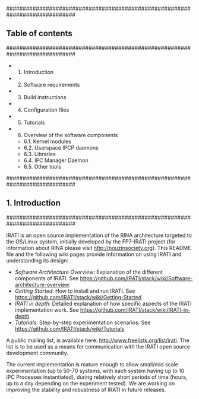 #############################################################################
## Table of contents                                                        #
#############################################################################

* 1. Introduction
* 2. Software requirements
* 3. Build instructions
* 4. Configuration files
* 5. Tutorials
* 6. Overview of the software components
    * 6.1. Kernel modules
    * 6.2. Userspace IPCP daemons
    * 6.3. Libraries
    * 6.4. IPC Manager Daemon
    * 6.5. Other tools

#############################################################################
## 1. Introduction                                                          #
#############################################################################

IRATI is an open source implementation of the RINA architecture targeted to the OS/Linux 
system, initially developed by the FP7-IRATI project (for information about RINA please 
visit http://pouzinsociety.org).  This README file and the following 
wiki pages provide information on using IRATI and understanding its design:

* *Software Architecture Overview*: Explanation of the different components of IRATI.
See https://github.com/IRATI/stack/wiki/Software-architecture-overview.
* *Getting Started*: How to install and run IRATI. See https://github.com/IRATI/stack/wiki/Getting-Started
* *IRATI in depth*: Detailed explanation of how specific aspects of the IRATI 
implementation work. See https://github.com/IRATI/stack/wiki/IRATI-in-depth
* *Tutorials*: Step-by-step experimentation scenarios. See https://github.com/IRATI/stack/wiki/Tutorials

A public mailing list, is available here: http://www.freelists.org/list/irati. The list is to be used as a 
means for communication with the IRATI open source development community.

The current implementation is mature enough to allow small/mid scale experimentation (up to 50-70 systems, 
with each system having up to 10 IPC Processes instantiated), during relatively short periods of time (hours, 
up to a day depending on the experiment tested). We are working on improving the stability and robustness 
of IRATI in future releases.
